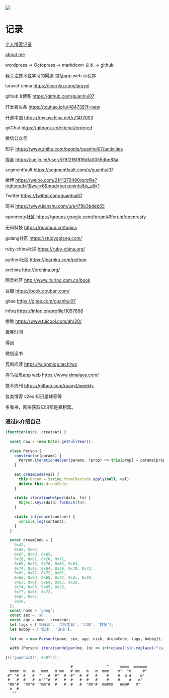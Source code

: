 

![](http://ww1.sinaimg.cn/large/7fa2dba2gy1g8052hcg3aj20yg0blq9k.jpg)


# 记录

[个人博客记录](https://guanhui07.github.io/blog/)

[about me](https://about.me/yangminghui)

wordpress -> Octopress -> markdown 文本 -> github

我关注技术或学习的渠道 包括app  web 小程序

laravel-china https://learnku.com/laravel

github &博客  https://github.com/guanhui07

开发者头条 https://toutiao.io/u/484739?f=new

开源中国  https://my.oschina.net/u/1417003

gitChat  https://gitbook.cn/gitchat/ordered

微信公众号

知乎 https://www.zhihu.com/people/guanhui07/activities

掘金 https://juejin.im/user/576f2f6f816dfa0055dbe88a

segmentfault https://segmentfault.com/u/guanhui07

微博  https://weibo.com/2141379490/profile?rightmod=1&wvr=6&mod=personinfo&is_all=1

Twitter  https://twitter.com/guanhui07

简书 https://www.jianshu.com/u/e479b3bdeb65

openresty社区 https://groups.google.com/forum/#!forum/openresty

无码科技 https://readhub.cn/topics

golang社区 https://studygolang.com/

ruby-china社区 https://ruby-china.org/

python社区 https://learnku.com/python

orchina http://orchina.org/

图灵社区 http://www.ituring.com.cn/book

豆瓣  https://book.douban.com/

gitee https://gitee.com/guanhui07

infoq https://infoq.cn/profile/1057668

推酷 https://www.tuicool.com/ah/20/

极客时间

得到

微信读书

瓦斯阅读 https://w.qnmlgb.tech/wx

喜马拉雅app web https://www.ximalaya.com/

技术周刊  https://github.com/ruanyf/weekly

各类博客  v2ex 知识星球等等 


多看书，网络获取知识都是靠积累。




### 通过js介绍自己
```javascript
(function(nick, createAt) {
 
  const now = (new Date).getFullYear();
 
  class Person {
    constructor(params) {
      Person.iterationHelper(params, (prop) => this[prop] = params[prop]);
    }
 
    set dreamCode(val) {
      this.Dream = String.fromCharCode.apply(null, val);
      delete this.dreamCode;
    }
 
    static iterationHelper(data, fn) {
      Object.keys(data).forEach(fn);
    }
 
    static introduce(content) {
      console.log(content);
    }
  }
 
  const dreamCode = [
    0x42,
    0x65, 0x63,
    0x6f, 0x6d, 0x65,
    0x20, 0x61, 0x20, 0x72,
    0x65, 0x73, 0x70, 0x65, 0x63,
    0x74, 0x65, 0x64, 0x20, 0x70, 0x72,
    0x6f, 0x67, 0x72, 0x61,
    0x6d, 0x6d, 0x65, 0x72, 0x2c, 0x20,
    0x63, 0x6f, 0x64, 0x65, 0x20,
    0x74, 0x68, 0x65, 0x20,
    0x77, 0x6f, 0x72,
    0x6c, 0x64,
    0x2e,
  ];
  const name = 'yang';
  const sex = '男';
  const age = now - createAt;
  let tags = ['私有云', '工程工具', '后端', '数据'];
  let hobby = ['篮球', '游泳'];
 
  let me = new Person({name, sex, age, nick, dreamCode, tags, hobby});
 
  with (Person) iterationHelper(me, (n) => introduce(`${n.replace(/^\w/, c => c.toUpperCase())}:\t${me[n]}`));
 
})('guanhui07', 0x07c4);

```




```
                             #               "     mmmm  mmmmmm
  mmmm  m   m   mmm   m mm   # mm   m   m  mmm    m"  "m     #"
 #" "#  #   #  "   #  #"  #  #"  #  #   #    #    #  m #    m"
 #   #  #   #  m"""#  #   #  #   #  #   #    #    #    #   m"
 "#m"#  "mm"#  "mm"#  #   #  #   #  "mm"#  mm#mm   #mm#   m"
  m  #
   ""
```
